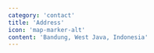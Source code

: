 ```yaml
---
category: 'contact'
title: 'Address'
icon: 'map-marker-alt'
content: 'Bandung, West Java, Indonesia'
---
```

